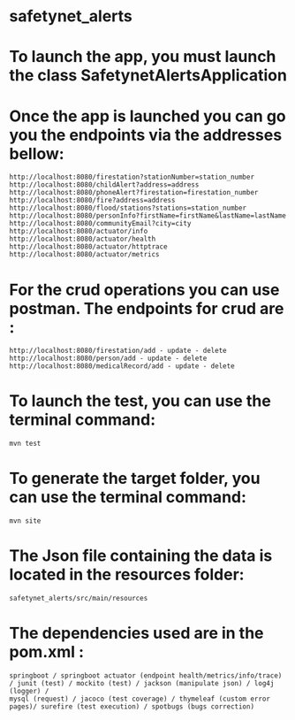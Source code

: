 # safetynet_alerts

# To launch the app, you must launch the class SafetynetAlertsApplication

# Once the app is launched you can go you the endpoints via the addresses bellow:

    http://localhost:8080/firestation?stationNumber=station_number
    http://localhost:8080/childAlert?address=address
    http://localhost:8080/phoneAlert?firestation=firestation_number
    http://localhost:8080/fire?address=address
    http://localhost:8080/flood/stations?stations=station_number
    http://localhost:8080/personInfo?firstName=firstName&lastName=lastName
    http://localhost:8080/communityEmail?city=city
    http://localhost:8080/actuator/info
    http://localhost:8080/actuator/health
    http://localhost:8080/actuator/httptrace
    http://localhost:8080/actuator/metrics


# For the crud operations you can use postman. The endpoints for crud are : 

    http://localhost:8080/firestation/add - update - delete  
    http://localhost:8080/person/add - update - delete
    http://localhost:8080/medicalRecord/add - update - delete

# To launch the test, you can use the terminal command: 
    
    mvn test

# To generate the target folder, you can use the terminal command: 

    mvn site

# The Json file containing the data is located in the resources folder: 

    safetynet_alerts/src/main/resources

# The dependencies used are in the pom.xml : 

    springboot / springboot actuator (endpoint health/metrics/info/trace) / junit (test) / mockito (test) / jackson (manipulate json) / log4j (logger) / 
    mysql (request) / jacoco (test coverage) / thymeleaf (custom error pages)/ surefire (test execution) / spotbugs (bugs correction)

